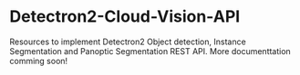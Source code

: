 # Detectron2-Cloud-Vision-API
Resources to implement Detectron2 Object detection, Instance Segmentation and Panoptic Segmentation REST API.
More documenttation comming soon!
